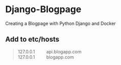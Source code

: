 # Django-Blogpage
Creating a Blogpage with Python Django and Docker

## Add to etc/hosts

> 127.0.0.1 &emsp;&emsp; api.blogapp.com<br>
> 127.0.0.1	&emsp;&emsp; blogapp.com
> 